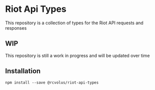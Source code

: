 # Riot Api Types
This repository is a collection of types for the Riot API requests and responses

## WIP
This repository is still a work in progress and will be updated over time

## Installation
```npm install --save @rcvolus/riot-api-types```
